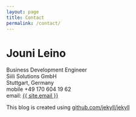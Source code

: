 ```yaml
---
layout: page
title: Contact
permalink: /contact/
---
```



<h1>Jouni Leino</h1>

<p>
	Business Development Engineer<br/>
	Siili Solutions GmbH<br/>
	Stuttgart, Germany<br/>
	mobile +49 170 604 19 62<br/>
	email: <a href="mailto:{{ site.email }}">{{ site.email }}</a><br/>
</p>


This blog is created using [github.com/jekyll/jekyll](https://github.com/jekyll/jekyll)
